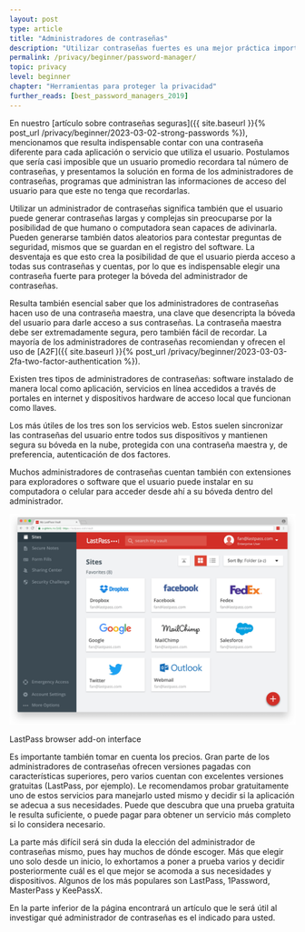 ```yaml
---
layout: post
type: article
title: "Administradores de contraseñas"
description: "Utilizar contraseñas fuertes es una mejor práctica importante. Adicionar a esta práctica un administrador de contraseñas ayudará al usuario a crearlas y recordarlas."
permalink: /privacy/beginner/password-manager/
topic: privacy
level: beginner
chapter: "Herramientas para proteger la privacidad"
further_reads: [best_password_managers_2019]
---
```


En nuestro [artículo sobre contraseñas seguras]({{ site.baseurl }}{% post_url /privacy/beginner/2023-03-02-strong-passwords %}), mencionamos que resulta indispensable contar con una contraseña diferente para cada aplicación o servicio que utiliza el usuario. Postulamos que sería casi imposible que un usuario promedio recordara tal número de contraseñas, y presentamos la solución en forma de los administradores de contraseñas, programas que administran las informaciones de acceso del usuario para que este no tenga que recordarlas.

Utilizar un administrador de contraseñas significa también que el usuario puede generar contraseñas largas y complejas sin preocuparse por la posibilidad de que humano o computadora sean capaces de adivinarla. Pueden generarse también datos aleatorios para contestar preguntas de seguridad, mismos que se guardan en el registro del software. La desventaja es que esto crea la posibilidad de que el usuario pierda acceso a todas sus contraseñas y cuentas, por lo que es indispensable elegir una contraseña fuerte para proteger la bóveda del administrador de contraseñas.

Resulta también esencial saber que los administradores de contraseñas hacen uso de una contraseña maestra, una clave que desencripta la bóveda del usuario para darle acceso a sus contraseñas. La contraseña maestra debe ser extremadamente segura, pero también fácil de recordar. La mayoría de los administradores de contraseñas recomiendan y ofrecen el uso de [A2F]({{ site.baseurl }}{% post_url /privacy/beginner/2023-03-03-2fa-two-factor-authentication %}).

Existen tres tipos de administradores de contraseñas: software instalado de manera local como aplicación, servicios en línea accedidos a través de portales en internet y dispositivos hardware de acceso local que funcionan como llaves.

Los más útiles de los tres son los servicios web. Estos suelen sincronizar las contraseñas del usuario entre todos sus dispositivos y mantienen segura su bóveda en la nube, protegida con una contraseña maestra y, de preferencia, autenticación de dos factores.

Muchos administradores de contraseñas cuentan también con extensiones para exploradores o software que el usuario puede instalar en su computadora o celular para acceder desde ahí a su bóveda dentro del administrador.

<img src="/assets/post_files/privacy/beginner/password-manager/lastpass.png" alt="LastPass" style="width: 600px;">
<p class="text-center font-italic">LastPass browser add-on interface</p>

Es importante también tomar en cuenta los precios. Gran parte de los administradores de contraseñas ofrecen versiones pagadas con características superiores, pero varios cuentan con excelentes versiones gratuitas (LastPass, por ejemplo). Le recomendamos probar gratuitamente uno de estos servicios para manejarlo usted mismo y decidir si la aplicación se adecua a sus necesidades. Puede que descubra que una prueba gratuita le resulta suficiente, o puede pagar para obtener un servicio más completo si lo considera necesario.

La parte más difícil será sin duda la elección del administrador de contraseñas mismo, pues hay muchos de dónde escoger. Más que elegir uno solo desde un inicio, lo exhortamos a poner a prueba varios y decidir posteriormente cuál es el que mejor se acomoda a sus necesidades y dispositivos. Algunos de los más populares son LastPass, 1Password, MasterPass y KeePassX.

En la parte inferior de la página encontrará un artículo que le será útil al investigar qué administrador de contraseñas es el indicado para usted.
